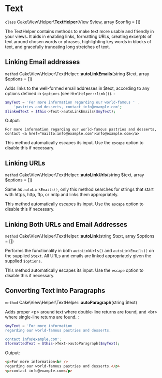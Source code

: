 # Text

`class` Cake\\View\\Helper\\**TextHelper**(View $view, array $config = [])

The TextHelper contains methods to make text more usable and
friendly in your views. It aids in enabling links, formatting URLs,
creating excerpts of text around chosen words or phrases,
highlighting key words in blocks of text, and gracefully
truncating long stretches of text.

## Linking Email addresses

`method` Cake\\View\\Helper\\TextHelper::**autoLinkEmails**(string $text, array $options = [])

Adds links to the well-formed email addresses in \$text, according
to any options defined in `$options` (see
`HtmlHelper::link()`). :

``` php
$myText = 'For more information regarding our world-famous ' .
    'pastries and desserts, contact info@example.com';
$linkedText = $this->Text->autoLinkEmails($myText);
```

Output:

``` text
For more information regarding our world-famous pastries and desserts,
contact <a href="mailto:info@example.com">info@example.com</a>
```

This method automatically escapes its input. Use the `escape`
option to disable this if necessary.

## Linking URLs

`method` Cake\\View\\Helper\\TextHelper::**autoLinkUrls**(string $text, array $options = [])

Same as `autoLinkEmails()`, only this method searches for
strings that start with https, http, ftp, or nntp and links them
appropriately.

This method automatically escapes its input. Use the `escape`
option to disable this if necessary.

## Linking Both URLs and Email Addresses

`method` Cake\\View\\Helper\\TextHelper::**autoLink**(string $text, array $options = [])

Performs the functionality in both `autoLinkUrls()` and
`autoLinkEmails()` on the supplied `$text`. All URLs and emails
are linked appropriately given the supplied `$options`.

This method automatically escapes its input. Use the `escape`
option to disable this if necessary.

## Converting Text into Paragraphs

`method` Cake\\View\\Helper\\TextHelper::**autoParagraph**(string $text)

Adds proper \<p\> around text where double-line returns are found, and \<br\> where
single-line returns are found. :

``` php
$myText = 'For more information
regarding our world-famous pastries and desserts.

contact info@example.com';
$formattedText = $this->Text->autoParagraph($myText);
```

Output:

``` html
<p>For more information<br />
regarding our world-famous pastries and desserts.</p>
<p>contact info@example.com</p>
```
